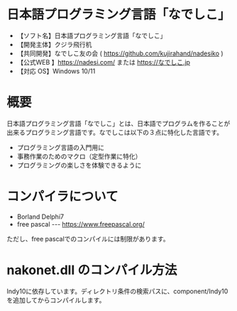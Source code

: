 # 日本語プログラミング言語「なでしこ」

 - 【ソフト名】日本語プログラミング言語「なでしこ」
 - 【開発主体】クジラ飛行机
 - 【共同開発】なでしこ友の会 ( https://github.com/kujirahand/nadesiko )
 - 【公式WEB 】https://nadesi.com/ または https://なでしこ.jp
 - 【対応  OS】Windows 10/11

# 概要

日本語プログラミング言語「なでしこ」とは、日本語でプログラムを作ることが出来るプログラミング言語です。なでしこは以下の３点に特化した言語です。

 - プログラミング言語の入門用に
 - 事務作業のためのマクロ（定型作業に特化）
 - プログラミングの楽しさを体験できるように

# コンパイラについて

- Borland Delphi7
- free pascal --- https://www.freepascal.org/

ただし、free pascalでのコンパイルには制限があります。

# nakonet.dll のコンパイル方法

Indy10に依存しています。ディレクトリ条件の検索パスに、component/Indy10を追加してからコンパイルします。







